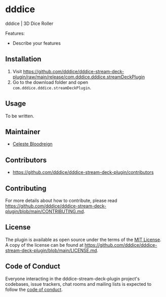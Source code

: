# dddice

dddice | 3D Dice Roller

Features:

- Describe your features

## Installation

1. Visit
   <https://github.com/dddice/dddice-stream-deck-plugin/raw/main/release/com.dddice.dddice.streamDeckPlugin>
2. Go to the download folder and open `com.dddice.dddice.streamDeckPlugin`.

## Usage

To be written.

## Maintainer

- [Celeste Bloodreign](https://github.com/dddice)

## Contributors

- <https://github.com/dddice/dddice-stream-deck-plugin/contributors>

## Contributing

For more details about how to contribute, please read
<https://github.com/dddice/dddice-stream-deck-plugin/blob/main/CONTRIBUTING.md>.

## License

The plugin is available as open source under the terms of the
[MIT License](https://opensource.org/licenses/MIT). A copy of the license can be
found at <https://github.com/dddice/dddice-stream-deck-plugin/blob/main/LICENSE.md>.

## Code of Conduct

Everyone interacting in the dddice-stream-deck-plugin project's codebases, issue trackers, chat
rooms and mailing lists is expected to follow the
[code of conduct](https://github.com/dddice/dddice-stream-deck-plugin/blob/main/CODE_OF_CONDUCT.md).
